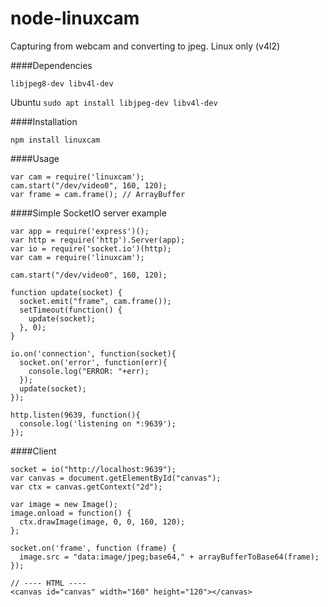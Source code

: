 # node-linuxcam
Capturing from webcam and converting to jpeg. Linux only (v4l2)

####Dependencies
```
libjpeg8-dev libv4l-dev
```
Ubuntu ```sudo apt install libjpeg-dev libv4l-dev```

####Installation
```
npm install linuxcam
```

####Usage

```
var cam = require('linuxcam');
cam.start("/dev/video0", 160, 120);
var frame = cam.frame(); // ArrayBuffer
```

####Simple SocketIO server example

```
var app = require('express')();
var http = require('http').Server(app);
var io = require('socket.io')(http);
var cam = require('linuxcam');

cam.start("/dev/video0", 160, 120);

function update(socket) {
  socket.emit("frame", cam.frame());
  setTimeout(function() {
    update(socket);
  }, 0);
}

io.on('connection', function(socket){
  socket.on('error', function(err){
    console.log("ERROR: "+err);
  });
  update(socket);
});

http.listen(9639, function(){
  console.log('listening on *:9639');
});

```
####Client
```
socket = io("http://localhost:9639");
var canvas = document.getElementById("canvas");
var ctx = canvas.getContext("2d");

var image = new Image();
image.onload = function() {
  ctx.drawImage(image, 0, 0, 160, 120);
};

socket.on('frame', function (frame) {
  image.src = "data:image/jpeg;base64," + arrayBufferToBase64(frame);
});

// ---- HTML ----
<canvas id="canvas" width="160" height="120"></canvas>
```
